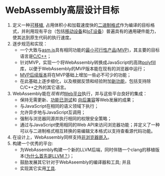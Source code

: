 # WebAssembly高层设计目标

1. 定义一种[可移植](Portability.md), 占用体积小和加载速度快的[二进制格式](MVP.md)作为编译的目标格式，并利用现有平台（包括[移动设备](https://en.wikipedia.org/wiki/Mobile_device)和[IoT设备](https://en.wikipedia.org/wiki/Internet_of_Things)）普遍具有的通用硬件能力，使其达到原生代码的执行速度。
2. 逐步规范和实现：
    * 一个大致与[asm.js](http://asmjs.org)具有相同功能的[最小可行性产品(MVP)](MVP.md)，其主要的目标语言是[C/C++](CAndC++.md)；
    * 针对MVP，实现一个将WebAssembly转换成JavaScript的高效[polyfill](Polyfill.md)库，以便于WebAssembly的MVP版本能在现有的浏览器中运行；
    * [MVP后续版本](PostMVP.md)将在MVP基础上增加一些必不可少的功能；
    * 在此基础上逐步细化，以及根据反馈和经验附加[新功能](FutureFeatures.md)，包括支持除C/C++之外的其它语言。
3. WebAssembly能在*现有的*[Web平台](Web.md)执行，并与这些平台良好的集成：
    * 保持无需更新、[功能已测试](FeatureTest.md)和
      [向后兼容](BinaryEncoding.md)等Web发展的成果；
    * 与JavaScript在相同的语义领域下执行；
    * 允许异步地与JavaScript互调用；
    * 强制与浏览器同源并执行相同的权限安全策略；
    * 通过与JavaScript使用相同的Web API来访问浏览器功能；并定义了一种可以与二进制格式相互转换的易编辑文本格式以支持查看源代码功能。
4. 在设计上，WebAssembly同样支持[非浏览器嵌入](NonWeb.md)。
5. 构建一个优秀的平台:
    * 为WebAssembly构建一个新的LLVM后端，同时伴随一个clang的移植版本([为什么首先是LLVM？](FAQ.md#which-compilers-can-i-use-to-build-webassembly-programs))；
    * 鼓励发展其它针对于WebAseembly的编译器和工具; 并且
    * 实现其它实用[工具](Tooling.md).
